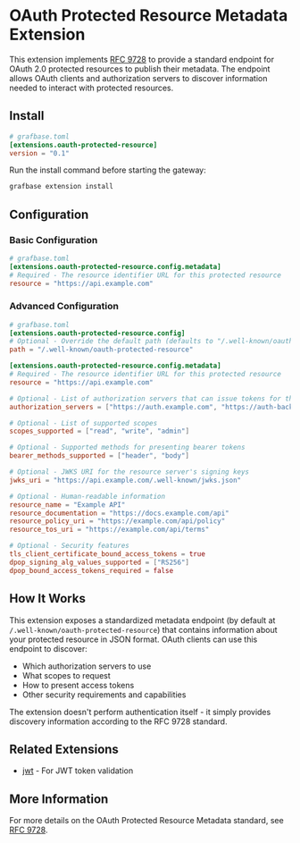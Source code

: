 # OAuth Protected Resource Metadata Extension

This extension implements [RFC 9728](https://datatracker.ietf.org/doc/html/rfc9728) to provide a standard endpoint for OAuth 2.0 protected resources to publish their metadata. The endpoint allows OAuth clients and authorization servers to discover information needed to interact with protected resources.

## Install

```toml
# grafbase.toml
[extensions.oauth-protected-resource]
version = "0.1"
```

Run the install command before starting the gateway:

```bash
grafbase extension install
```

## Configuration

### Basic Configuration

```toml
# grafbase.toml
[extensions.oauth-protected-resource.config.metadata]
# Required - The resource identifier URL for this protected resource
resource = "https://api.example.com"
```

### Advanced Configuration

```toml
# grafbase.toml
[extensions.oauth-protected-resource.config]
# Optional - Override the default path (defaults to "/.well-known/oauth-protected-resource")
path = "/.well-known/oauth-protected-resource"

[extensions.oauth-protected-resource.config.metadata]
# Required - The resource identifier URL for this protected resource
resource = "https://api.example.com"

# Optional - List of authorization servers that can issue tokens for this resource
authorization_servers = ["https://auth.example.com", "https://auth-backup.example.com"]

# Optional - List of supported scopes
scopes_supported = ["read", "write", "admin"]

# Optional - Supported methods for presenting bearer tokens
bearer_methods_supported = ["header", "body"]

# Optional - JWKS URI for the resource server's signing keys
jwks_uri = "https://api.example.com/.well-known/jwks.json"

# Optional - Human-readable information
resource_name = "Example API"
resource_documentation = "https://docs.example.com/api"
resource_policy_uri = "https://example.com/api/policy"
resource_tos_uri = "https://example.com/api/terms"

# Optional - Security features
tls_client_certificate_bound_access_tokens = true
dpop_signing_alg_values_supported = ["RS256"]
dpop_bound_access_tokens_required = false
```

## How It Works

This extension exposes a standardized metadata endpoint (by default at `/.well-known/oauth-protected-resource`) that contains information about your protected resource in JSON format. OAuth clients can use this endpoint to discover:

- Which authorization servers to use
- What scopes to request
- How to present access tokens
- Other security requirements and capabilities

The extension doesn't perform authentication itself - it simply provides discovery information according to the RFC 9728 standard.

## Related Extensions

- [jwt](https://grafbase.com/extensions/jwt) - For JWT token validation

## More Information

For more details on the OAuth Protected Resource Metadata standard, see [RFC 9728](https://datatracker.ietf.org/doc/html/rfc9728).
